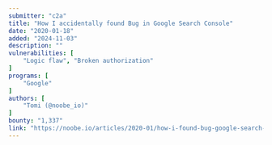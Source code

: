 ```yaml
---
submitter: "c2a"
title: "How I accidentally found Bug in Google Search Console"
date: "2020-01-18"
added: "2024-11-03"
description: ""
vulnerabilities: [
    "Logic flaw", "Broken authorization"
]
programs: [
    "Google"
]
authors: [
    "Tomi (@noobe_io)"
]
bounty: "1,337"
link: "https://noobe.io/articles/2020-01/how-i-found-bug-google-search-console"
---
```




